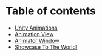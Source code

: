 # Table of contents

* [Unity Animations](Chap01-Introduction.md)
* [Animation View](<Chap02-Animation View.md>)
* [Animator Window](<Chap03-Animator Window.md>)
* [Showcase To The World!](Chap04-WhereToGoFromHere.md)
